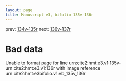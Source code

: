 ```yaml
---
layout: page
title: Manuscript e3, bifolio 135v-136r
---
```


prev: [134v-135r](../134v-135r/) next: [136v-137r](../136v-137r/)

# Bad data

Unable to format page for line urn:cite2:hmt:e3.v1:135v-urn:cite2:hmt:e3.v1:136r with image reference urn:cite2:hmt:e3bifolio.v1:vb_135v_136r
